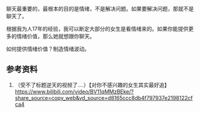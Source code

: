 聊天最重要的，最根本的目的是情绪，不是解决问题。如果要解决问题，那就不是聊天了。

根据我为人17年的经验，我可以断定大部分的女生是看情绪来的。如果你能提供更多的情绪价值，那么她就想跟你聊天。

如何提供情绪价值？制造情绪波动。

## 参考资料
1. （受不了标题逆天的视频了....）【对你不感兴趣的女生其实最好追】 https://www.bilibili.com/video/BV11qMMzBEke/?share_source=copy_web&vd_source=d8165ccc8db4f797937e2198122cfca4
